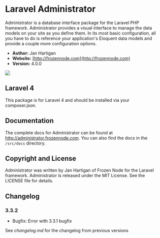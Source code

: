 # Laravel Administrator

Administrator is a database interface package for the Laravel PHP framework. Administrator provides a visual interface to manage the data models on your site as you define them. In its most basic configuration, all you have to do is reference your application's Eloquent data models and provide a couple more configuration options.

- **Author:** Jan Hartigan
- **Website:** [http://frozennode.com](http://frozennode.com)
- **Version:** 4.0.0

<img src="https://raw.github.com/FrozenNode/Laravel-Administrator/master/examples/images/overview.jpg" />

## Laravel 4

This package is for Laravel 4 and should be installed via your composer.json.

## Documentation

The complete docs for Administrator can be found at http://administrator.frozennode.com. You can also find the docs in the `/src/docs` directory.


## Copyright and License
Administrator was written by Jan Hartigan of Frozen Node for the Laravel framework.
Administrator is released under the MIT License. See the LICENSE file for details.


## Changelog

### 3.3.2
- Bugfix: Error with 3.3.1 bugfix


See *changelog.md* for the changelog from previous versions